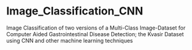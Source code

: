 # Image_Classification_CNN
Image Classification of two versions of a  Multi-Class Image-Dataset for Computer Aided Gastrointestinal Disease Detection; the Kvasir Dataset using CNN and other machine learning techniques

